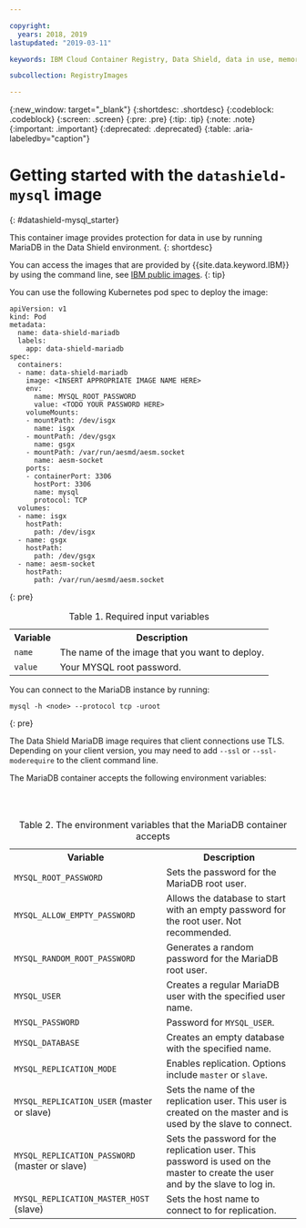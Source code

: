 ```yaml
---

copyright:
  years: 2018, 2019
lastupdated: "2019-03-11"

keywords: IBM Cloud Container Registry, Data Shield, data in use, memory encryption, intel sgx, fortanix, mysql image, container image, public image

subcollection: RegistryImages

---
```


{:new_window: target="_blank"}
{:shortdesc: .shortdesc}
{:codeblock: .codeblock}
{:screen: .screen}
{:pre: .pre}
{:tip: .tip}
{:note: .note}
{:important: .important}
{:deprecated: .deprecated}
{:table: .aria-labeledby="caption"}

# Getting started with the `datashield-mysql` image
{: #datashield-mysql_starter}

This container image provides protection for data in use by running MariaDB in the Data Shield environment.
{: shortdesc}

You can access the images that are provided by {{site.data.keyword.IBM}} by using the command line, see [IBM public images](/docs/services/Registry?topic=registry-public_images#public_images).
{: tip}

You can use the following Kubernetes pod spec to deploy the image:

  ```
  apiVersion: v1
  kind: Pod
  metadata:
    name: data-shield-mariadb
    labels:
      app: data-shield-mariadb
  spec:
    containers:
    - name: data-shield-mariadb
      image: <INSERT APPROPRIATE IMAGE NAME HERE>
      env:
        name: MYSQL_ROOT_PASSWORD
        value: <TODO YOUR PASSWORD HERE>
      volumeMounts:
      - mountPath: /dev/isgx
        name: isgx
      - mountPath: /dev/gsgx
        name: gsgx
      - mountPath: /var/run/aesmd/aesm.socket
        name: aesm-socket
      ports:
      - containerPort: 3306
        hostPort: 3306
        name: mysql
        protocol: TCP
    volumes:
    - name: isgx
      hostPath:
        path: /dev/isgx
    - name: gsgx
      hostPath:
        path: /dev/gsgx
    - name: aesm-socket
      hostPath:
        path: /var/run/aesmd/aesm.socket
  ```
  {: pre}
  
  <table>
  <caption>Table 1. Required input variables</caption>
    <tr>
      <th>Variable</th>
      <th>Description</th>
    </tr>
    <tr>
      <td><code>name</code></td>
      <td>The name of the image that you want to deploy.</td>
    </tr>
    <tr>
      <td><code>value</code></td>
      <td>Your MYSQL root password.</td>
    </tr>
  </table>
  
You can connect to the MariaDB instance by running:

  ```
  mysql -h <node> --protocol tcp -uroot
  ```
  {: pre}
  
The Data Shield MariaDB image requires that client connections use TLS. Depending on your client version, you may need to add `--ssl` or `--ssl-moderequire` to the client command line.

The MariaDB container accepts the following environment variables:

<table>
<caption>Table 2. The environment variables that the MariaDB container accepts</caption>
  <tr>
    <th>Variable</th>
    <th>Description</th>
  </tr>
  <tr>
    <td><code>MYSQL_ROOT_PASSWORD</code></td>
    <td>Sets the password for the MariaDB root user.</td>
  </tr>
  <tr>
    <td><code>MYSQL_ALLOW_EMPTY_PASSWORD</code></td>
    <td>Allows the database to start with an empty password for the root user. Not recommended.</td>
  </tr>
  <tr>
    <td><code>MYSQL_RANDOM_ROOT_PASSWORD</code></td>
    <td>Generates a random password for the MariaDB root user.</td>
  </tr>
  <tr>
    <td><code>MYSQL_USER</code></td>
    <td>Creates a regular MariaDB user with the specified user name.</td>
  </tr>
  <tr>
    <td><code>MYSQL_PASSWORD</code></td>
    <td>Password for <code>MYSQL_USER</code>.</td>
  </tr>
  <tr>
    <td><code>MYSQL_DATABASE</code></td>
    <td>Creates an empty database with the specified name.</td>
  </tr>
  <tr>
    <td><code>MYSQL_REPLICATION_MODE</code></td>
    <td>Enables replication. Options include <code>master</code> or <code>slave</code>.</td>
  </tr>
  <tr>
    <td><code>MYSQL_REPLICATION_USER</code> (master or slave)</td>
    <td>Sets the name of the replication user. This user is created on the master and is used by the slave to connect.</td>
  </tr>
  <tr>
    <td><code>MYSQL_REPLICATION_PASSWORD</code> (master or slave)</td>
    <td>Sets the password for the replication user. This password is used on the master to create the user and by the slave to log in.</td>
  </tr>
  <tr>
    <td><code>MYSQL_REPLICATION_MASTER_HOST</code> (slave)</td>
    <td>Sets the host name to connect to for replication.</td>
  </tr>
</table>
